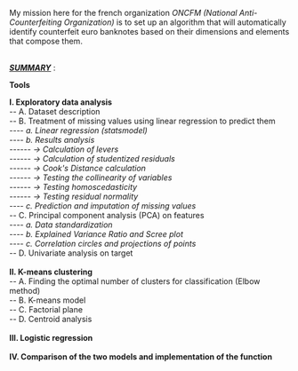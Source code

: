My mission here for the french organization <i>ONCFM (National Anti-Counterfeiting Organization)</i> is to set up an algorithm that will automatically identify counterfeit euro banknotes based on their dimensions and elements that compose them.<br>
<br>
 
<u><i><strong>SUMMARY</strong></i></u> :

    
 <strong>Tools </strong>
 
  <strong>I. Exploratory data analysis</strong><br>
     -- A. Dataset description<br>
     -- B. Treatment of missing values using linear regression to predict them<br>
     ---- <i>a. Linear regression (statsmodel)</i><br>
     ---- <i>b. Results analysis</i><br>
     <i>------ → Calculation of levers</i><br>
     <i>------ → Calculation of studentized residuals</i><br>
     <i>------ → Cook's Distance calculation</i><br>
     <i>------ → Testing the collinearity of variables</i><br>
     <i>------ → Testing homoscedasticity</i><br>
     <i>------ → Testing residual normality</i><br>
     ---- <i>c. Prediction and imputation of missing values</i>    
     -- C. Principal component analysis (PCA) on features<br>
     ---- <i>a. Data standardization</i><br>
     ---- <i>b. Explained Variance Ratio and Scree plot</i><br>
     ---- <i>c. Correlation circles and projections of points</i><br>
     -- D. Univariate analysis on target<br>
     <br>
  <strong>II. K-means clustering</strong><br>
     -- A. Finding the optimal number of clusters for classification (Elbow method)</i><br>
     -- B. K-means model<br> 
     -- C. Factorial plane<br>
     -- D. Centroid analysis<br>
     <br>
  <strong>III. Logistic regression</strong><br>
  <br>
  <strong>IV. Comparison of the two models and implementation of the function</strong><br>


